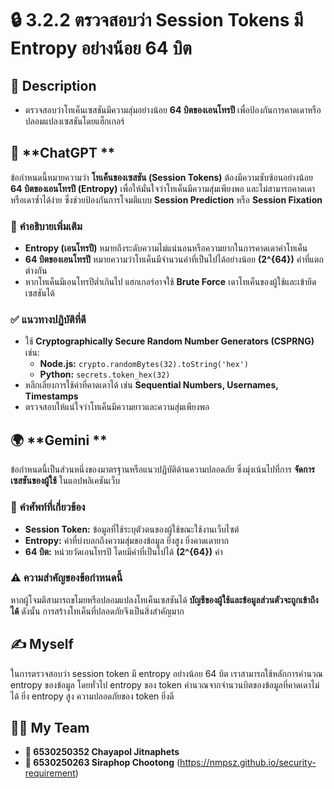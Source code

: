 # 🔒 3.2.2 ตรวจสอบว่า Session Tokens มี Entropy อย่างน้อย 64 บิต  

## 📜 **Description**  
- ตรวจสอบว่าโทเค็นเซสชันมีความสุ่มอย่างน้อย **64 บิตของเอนโทรปี** เพื่อป้องกันการคาดเดาหรือปลอมแปลงเซสชันโดยแฮ็กเกอร์  

## 🤖 **ChatGPT **  
ข้อกำหนดนี้หมายความว่า **โทเค็นของเซสชัน (Session Tokens)** ต้องมีความซับซ้อนอย่างน้อย **64 บิตของเอนโทรปี (Entropy)** เพื่อให้มั่นใจว่าโทเค็นมีความสุ่มเพียงพอ และไม่สามารถคาดเดาหรือเดาซ้ำได้ง่าย ซึ่งช่วยป้องกันการโจมตีแบบ **Session Prediction** หรือ **Session Fixation**  

### 🔎 **คำอธิบายเพิ่มเติม**  
- **Entropy (เอนโทรปี)** หมายถึงระดับความไม่แน่นอนหรือความยากในการคาดเดาค่าโทเค็น  
- **64 บิตของเอนโทรปี** หมายความว่าโทเค็นมีจำนวนค่าที่เป็นไปได้อย่างน้อย **\(2^{64}\)** ค่าที่แตกต่างกัน  
- หากโทเค็นมีเอนโทรปีต่ำเกินไป แฮกเกอร์อาจใช้ **Brute Force** เดาโทเค็นของผู้ใช้และเข้ายึดเซสชันได้  

### ✅ **แนวทางปฏิบัติที่ดี**  
- ใช้ **Cryptographically Secure Random Number Generators (CSPRNG)** เช่น:  
  - **Node.js:** `crypto.randomBytes(32).toString('hex')`  
  - **Python:** `secrets.token_hex(32)`  
- หลีกเลี่ยงการใช้ค่าที่คาดเดาได้ เช่น **Sequential Numbers, Usernames, Timestamps**  
- ตรวจสอบให้แน่ใจว่าโทเค็นมีความยาวและความสุ่มเพียงพอ  

## 🌍 **Gemini **  
ข้อกำหนดนี้เป็นส่วนหนึ่งของมาตรฐานหรือแนวปฏิบัติด้านความปลอดภัย ซึ่งมุ่งเน้นไปที่การ **จัดการเซสชันของผู้ใช้** ในแอปพลิเคชันเว็บ  

### 📌 **คำศัพท์ที่เกี่ยวข้อง**  
- **Session Token:** ข้อมูลที่ใช้ระบุตัวตนของผู้ใช้ขณะใช้งานเว็บไซต์  
- **Entropy:** ค่าที่บ่งบอกถึงความสุ่มของข้อมูล ยิ่งสูง ยิ่งคาดเดายาก  
- **64 บิต:** หน่วยวัดเอนโทรปี โดยมีค่าที่เป็นไปได้ **\(2^{64}\)** ค่า  

### ⚠ **ความสำคัญของข้อกำหนดนี้**  
หากผู้โจมตีสามารถขโมยหรือปลอมแปลงโทเค็นเซสชันได้ **บัญชีของผู้ใช้และข้อมูลส่วนตัวจะถูกเข้าถึงได้** ดังนั้น การสร้างโทเค็นที่ปลอดภัยจึงเป็นสิ่งสำคัญมาก  

## ✍ **Myself**  
ในการตรวจสอบว่า session token มี entropy อย่างน้อย 64 บิต เราสามารถใช้หลักการคำนวณ entropy ของข้อมูล โดยทั่วไป entropy ของ token คำนวณจากจำนวนบิตของข้อมูลที่คาดเดาไม่ได้ ยิ่ง entropy สูง ความปลอดภัยของ token ยิ่งดี  

## 🧑‍💻 **My Team**  
- **👤 6530250352 Chayapol Jitnaphets**  
- **👤 6530250263 Siraphop Chootong**  (https://nmpsz.github.io/security-requirement)

